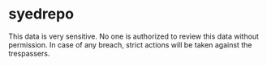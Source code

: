 # syedrepo
This data is very sensitive. No one is authorized to review this data without permission.
In case of any breach, strict actions will be taken against the trespassers.
